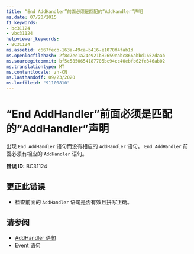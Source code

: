 ```yaml
---
title: “End AddHandler”前面必须是匹配的“AddHandler”声明
ms.date: 07/20/2015
f1_keywords:
- bc31124
- vbc31124
helpviewer_keywords:
- BC31124
ms.assetid: c667fecb-163a-49ca-b416-e1070f4fab1d
ms.openlocfilehash: 2f8c7ee1a24e921b82659eabc866abbd1652daab
ms.sourcegitcommit: bf5c5850654187705bc94cc40ebfb62fe346ab02
ms.translationtype: MT
ms.contentlocale: zh-CN
ms.lasthandoff: 09/23/2020
ms.locfileid: "91100810"
---
```

# <a name="end-addhandler-must-be-preceded-by-a-matching-addhandler-declaration"></a>“End AddHandler”前面必须是匹配的“AddHandler”声明

出现 `End AddHandler` 语句而没有相应的 `AddHandler` 语句。 `End AddHandler` 前面必须有相应的 `AddHandler` 语句。  
  
 **错误 ID:** BC31124  
  
## <a name="to-correct-this-error"></a>更正此错误  
  
- 检查前面的 `AddHandler` 语句是否有效且拼写正确。  
  
## <a name="see-also"></a>请参阅

- [AddHandler 语句](../language-reference/statements/addhandler-statement.md)
- [Event 语句](../language-reference/statements/event-statement.md)
